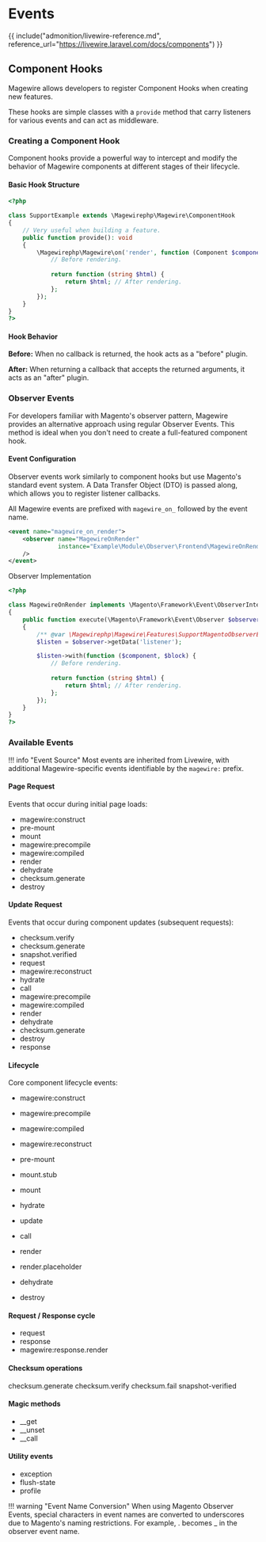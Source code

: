 # Events

{{ include("admonition/livewire-reference.md", reference_url="https://livewire.laravel.com/docs/components") }}

## Component Hooks

Magewire allows developers to register Component Hooks when creating new features.

These hooks are simple classes with a `provide` method that carry listeners for various events and can act as middleware.

### Creating a Component Hook
Component hooks provide a powerful way to intercept and modify the behavior of Magewire components at different stages of their lifecycle.

#### Basic Hook Structure

```php
<?php

class SupportExample extends \Magewirephp\Magewire\ComponentHook
{
    // Very useful when building a feature.
    public function provide(): void
    {
        \Magewirephp\Magewire\on('render', function (Component $component, AbstractBlock $block) {
            // Before rendering.
        
            return function (string $html) {
                return $html; // After rendering.
            };
        });
    }
}
?>
```

#### Hook Behavior

**Before:** When no callback is returned, the hook acts as a "before" plugin.

**After:** When returning a callback that accepts the returned arguments, it acts as an "after" plugin.

### Observer Events
For developers familiar with Magento's observer pattern, Magewire provides an alternative approach using regular Observer Events. This method is ideal when you don't need to create a full-featured component hook.

#### Event Configuration
Observer events work similarly to component hooks but use Magento's standard event system. A Data Transfer Object (DTO) is passed along, which allows you to register listener callbacks.

All Magewire events are prefixed with `magewire_on_` followed by the event name.

```xml title="etc/frontend/events.xml"
<event name="magewire_on_render">
    <observer name="MagewireOnRender"
              instance="Example\Module\Observer\Frontend\MagewireOnRender"
    />
</event>
```

Observer Implementation

```php
<?php

class MagewireOnRender implements \Magento\Framework\Event\ObserverInterface
{
    public function execute(\Magento\Framework\Event\Observer $observer): void
    {
        /** @var \Magewirephp\Magewire\Features\SupportMagentoObserverEvents\DTO\ListenerDataTransferObject $listener */
        $listen = $observer->getData('listener');

        $listen->with(function ($component, $block) {
            // Before rendering.
            
            return function (string $html) {
                return $html; // After rendering.
            };
        });
    }
}
?>
```

### Available Events

!!! info "Event Source"
    Most events are inherited from Livewire, with additional Magewire-specific events identifiable by the `magewire:` prefix.

#### Page Request

Events that occur during initial page loads:

- magewire:construct
- pre-mount
- mount
- magewire:precompile
- magewire:compiled
- render
- dehydrate
- checksum.generate
- destroy

#### Update Request

Events that occur during component updates (subsequent requests):

- checksum.verify
- checksum.generate
- snapshot.verified
- request
- magewire:reconstruct
- hydrate
- call
- magewire:precompile
- magewire:compiled
- render
- dehydrate
- checksum.generate
- destroy
- response

#### Lifecycle

Core component lifecycle events:

- magewire:construct
- magewire:precompile
- magewire:compiled
- magewire:reconstruct

- pre-mount
- mount.stub
- mount
- hydrate
- update
- call
- render
- render.placeholder
- dehydrate
- destroy

#### Request / Response cycle

- request
- response
- magewire:response.render

#### Checksum operations

checksum.generate
checksum.verify
checksum.fail
snapshot-verified

#### Magic methods

- __get
- __unset
- __call

#### Utility events

- exception
- flush-state
- profile

!!! warning "Event Name Conversion"
    When using Magento Observer Events, special characters in event names are converted to underscores due to Magento's naming restrictions. For example, . becomes _ in the observer event name.
